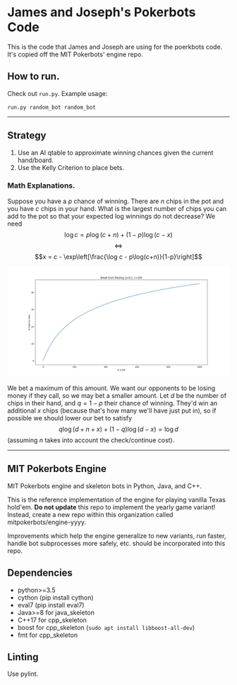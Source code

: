 # James and Joseph's Pokerbots Code
This is the code that James and Joseph are using for the poerkbots code. It's copied
off the MIT Pokerbots' engine repo.

## How to run.
Check out `run.py`. Example usage:
```
run.py random_bot random_bot
```
-----

## Strategy

1. Use an AI qtable to approximate winning chances given the current hand/board.
2. Use the Kelly Criterion to place bets.

### Math Explanations.
Suppose you have a $p$ chance of winning. There are $n$ chips in the pot and you have $c$ chips in your hand. What is the largest number of chips you can add to the pot so that your expected log winnings do not decrease? We need
$$\log c = p\log(c + n) + (1 - p)\log(c - x)$$
$$\Longleftrightarrow$$
$$x = c - \exp\left[\frac{\log c - p\log(c+n)}{1-p}\right]$$

![Kelly Criterion Graph](images/kelly_criterion.png)

We bet a maximum of this amount. We want our opponents to be losing money if they call, so we may bet a smaller amount. Let $d$ be the number of chips in their hand, and $q = 1 - p$ their chance of winning. They'd win an additional $x$ chips (because that's how many we'll have just put in), so if possible we should lower our bet to satisfy
$$q\log(d+n+x) + (1-q)\log(d-x) = \log d$$
(assuming $n$ takes into account the check/continue cost).

-----

## MIT Pokerbots Engine
MIT Pokerbots engine and skeleton bots in Python, Java, and C++.

This is the reference implementation of the engine for playing vanilla Texas hold'em. **Do not update** this repo to implement the yearly game variant! Instead, create a new repo within this organization called mitpokerbots/engine-yyyy.

Improvements which help the engine generalize to new variants, run faster, handle bot subprocesses more safely, etc. should be incorporated into this repo.

## Dependencies
 - python>=3.5
 - cython (pip install cython)
 - eval7 (pip install eval7)
 - Java>=8 for java_skeleton
 - C++17 for cpp_skeleton
 - boost for cpp_skeleton (`sudo apt install libboost-all-dev`)
 - fmt for cpp_skeleton

## Linting
Use pylint.
